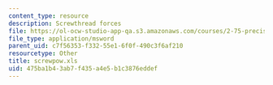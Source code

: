 ```yaml
---
content_type: resource
description: Screwthread forces
file: https://ol-ocw-studio-app-qa.s3.amazonaws.com/courses/2-75-precision-machine-design-fall-2001/475ba1b43ab7f435a4e5b1c3876eddef_screwpow.xls
file_type: application/msword
parent_uid: c7f56353-f332-55e1-6f0f-490c3f6af210
resourcetype: Other
title: screwpow.xls
uid: 475ba1b4-3ab7-f435-a4e5-b1c3876eddef
---
```

